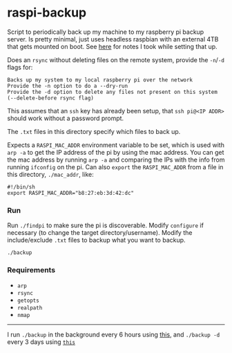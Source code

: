 # raspi-backup

Script to periodically back up my machine to my raspberry pi backup server. Is pretty minimal, just uses headless raspbian with an external 4TB that gets mounted on boot. See [here](https://exobrain.sean.fish/raspi/) for notes I took while setting that up.

Does an `rsync` without deleting files on the remote system, provide the `-n`/`-d` flags for:

```
Backs up my system to my local raspberry pi over the network
Provide the -n option to do a --dry-run
Provide the -d option to delete any files not present on this system (--delete-before rsync flag)
```

This assumes that an `ssh` key has already been setup, that `ssh pi@<IP ADDR>` should work without a password prompt.

The `.txt` files in this directory specify which files to back up.

Expects a `RASPI_MAC_ADDR` environment variable to be set, which is used with `arp -a` to get the IP address of the pi by using the mac address. You can get the mac address by running `arp -a` and comparing the IPs with the info from running `ifconfig` on the pi. Can also `export` the `RASPI_MAC_ADDR` from a file in this directory, `./mac_addr`, like:

```
#!/bin/sh
export RASPI_MAC_ADDR="b8:27:eb:3d:42:dc"
```

### Run

Run `./findpi` to make sure the pi is discoverable. Modify `configure` if necessary (to change the target directory/username). Modify the include/exclude `.txt` files to backup what you want to backup.

`./backup`

### Requirements

  * `arp`
  * `rsync`
  * `getopts`
  * `realpath`
  * `nmap`

---

I run `./backup` in the background every 6 hours using [this](https://github.com/seanbreckenridge/bgproc), and `./backup -d` every 3 days using [`this`](https://sean.fish/d/housekeeping?dark)

